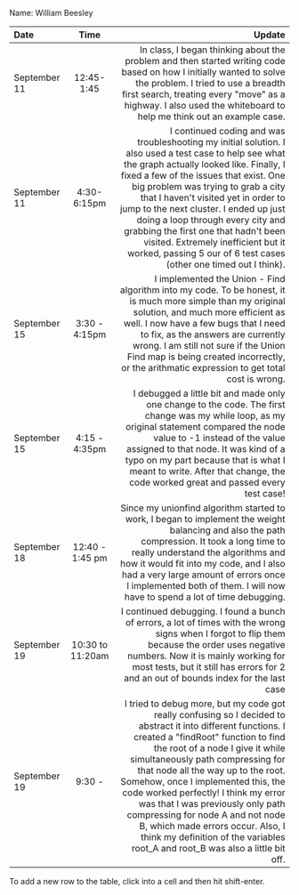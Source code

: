 Name: William Beesley

| Date         |       Time       |                                                                                                                                                                                                                                                                                                                                                                                                                                                                                                                                          Update |
|:-------------|:----------------:|------------------------------------------------------------------------------------------------------------------------------------------------------------------------------------------------------------------------------------------------------------------------------------------------------------------------------------------------------------------------------------------------------------------------------------------------------------------------------------------------------------------------------------------------:|
| September 11 |    12:45-1:45    |                                                                                                                                                                                                                                                                    In class, I began thinking about the problem and then started writing code based on how I initially wanted to solve the problem. I tried to use a breadth first search, treating every "move" as a highway. I also used the whiteboard to help me think out an example case. |
| September 11 |   4:30-6:15pm    |                                     I continued coding and was troubleshooting my initial solution. I also used a test case to help see what the graph actually looked like. Finally, I fixed a few of the issues that exist. One big problem was trying to grab a city that I haven't visited yet in order to jump to the next cluster. I ended up just doing a loop through every city and grabbing the first one that hadn't been visited. Extremely inefficient but it worked, passing 5 our of 6 test cases (other one timed out I think). |
| September 15 |  3:30 - 4:15pm   |                                                                                                                                                                          I implemented the Union - Find algorithm into my code. To be honest, it is much more simple than my original solution, and much more efficient as well. I now have a few bugs that I need to fix, as the answers are currently wrong. I am still not sure if the Union Find map is being created incorrectly, or the arithmatic expression to get total cost is wrong. |
| September 15 |  4:15 - 4:35pm   |                                                                                                                                                                                               I debugged a little bit and made only one change to the code. The first change was my while loop, as my original statement compared the node value to -1 instead of the value assigned to that node. It was kind of a typo on my part because that is what I meant to write. After that change, the code worked great and passed every test case! |
| September 18 | 12:40 - 1:45 pm  |                                                                                                                                                                                               Since my unionfind algorithm started to work, I began to implement the weight balancing and also the path compression. It took a long time to really understand the algorithms and how it would fit into my code, and I also had a very large amount of errors once I implemented both of them. I will now have to spend a lot of time debugging. |
| September 19 | 10:30 to 11:20am |                                                                                                                                                                                                                                                                   I continued debugging. I found a bunch of errors, a lot of times with the wrong signs when I forgot to flip them because the order uses negative numbers. Now it is mainly working for most tests, but it still has errors for 2 and an out of bounds index for the last case |
| September 19 |     9:30 -       |  I tried to debug more, but my code got really confusing so I decided to abstract it into different functions. I created a "findRoot" function to find the root of a node I give it while simultaneously path compressing for that node all the way up to the root. Somehow, once I implemented this, the code worked perfectly! I think my error was that I was previously only path compressing for node A and not node B, which made errors occur. Also, I think my definition of the variables root_A and root_B was also a little bit off. |


To add a new row to the table, click into a cell and then hit shift-enter.
